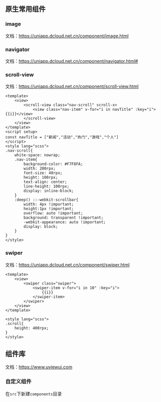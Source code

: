 ## 原生常用组件

### image

文档：https://uniapp.dcloud.net.cn/component/image.html

### navigator

文档：https://uniapp.dcloud.net.cn/component/navigator.html#



### scroll-view

文档：https://uniapp.dcloud.net.cn/component/scroll-view.html

```vue
<template>
	<view>
		<scroll-view class="nav-scroll" scroll-x>
			<view class="nav-item" v-for="i in navTitle" :key="i">{{i}}</view>
		</scroll-view>
	</view>
</template>
<script setup>
const navTitle = ["新闻","活动","热门","游戏","个人"]
</script>
<style lang="scss">
.nav-scroll{
	white-space: nowrap;
	.nav-item{
		background-color: #F7F8FA;
		width: 200rpx;
		font-size: 40rpx;
		height: 100rpx;
		text-align: center;
		line-height: 100rpx;
		display: inline-block;
	}
	:deep() ::-webkit-scrollbar{
		width: 4px !important;
		height:1px !important;
		overflow: auto !important;
		background: transparent !important;
		-webkit-appearance: auto !important;
		display: block;
	}
}
</style>
```

### swiper

文档：https://uniapp.dcloud.net.cn/component/swiper.html

```vue
<template>
	<view>
		<swiper class="swiper">
			<swiper-item v-for="i in 10" :key="i">
                {{i}}
    		</swiper-item>
		</swiper>
	</view>
</template>

<style lang="scss">
.scroll{
	height: 400rpx;
}
</style>
```

## 组件库

文档：https://www.uviewui.com

### 自定义组件

在`src`下新建`components`目录